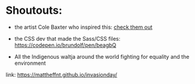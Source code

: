 # Shoutouts:

- the artist Cole Baxter who inspired this: [check them out](linktr.ee/colebaxter)

- the CSS dev that made the Sass/CSS files: https://codepen.io/brundolf/pen/beagbQ

- All the Indigenous waltja around the world fighting for equality and the environment

link: https://mattheffnt.github.io/invasionday/
